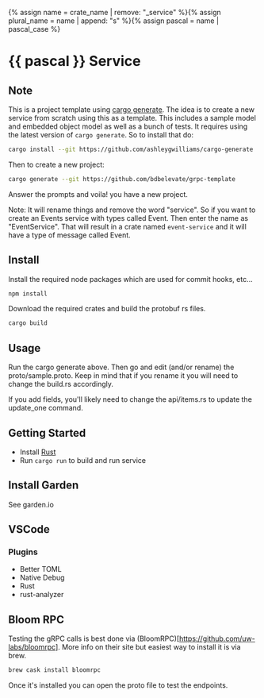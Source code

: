 {% assign name = crate_name | remove: "_service" %}{% assign plural_name = name | append: "s" %}{% assign pascal = name | pascal_case %}
# {{ pascal }} Service

## Note

This is a project template using [cargo generate](https://github.com/ashleygwilliams/cargo-generate). The idea is to create a new service from scratch using this as a template. This includes a sample model and embedded object model as well as a bunch of tests. It requires using the latest version of `cargo generate`. So to install that do:

```sh
cargo install --git https://github.com/ashleygwilliams/cargo-generate
```

Then to create a new project:

```sh
cargo generate --git https://github.com/bdbelevate/grpc-template
```

Answer the prompts and voila! you have a new project.

Note: It will rename things and remove the word "service". So if you want to create an Events service with types called Event. Then enter the name as "EventService". That will result in a crate named `event-service` and it will have a type of message called Event.

## Install

Install the required node packages which are used for commit hooks, etc...

```bash
npm install
```

Download the required crates and build the protobuf rs files.

```bash
cargo build
```

## Usage

Run the cargo generate above. Then go and edit (and/or rename) the proto/sample.proto. Keep in mind that if you rename it you will need to change the build.rs accordingly.

If you add fields, you'll likely need to change the api/items.rs to update the update_one command.

## Getting Started

- Install [Rust](https://www.rust-lang.org/tools/install)
- Run `cargo run` to build and run service

## Install Garden
See garden.io

## VSCode

### Plugins

- Better TOML
- Native Debug
- Rust
- rust-analyzer

## Bloom RPC

Testing the gRPC calls is best done via (BloomRPC)[https://github.com/uw-labs/bloomrpc]. More info on their site but easiest way to install it is via brew.

```bash
brew cask install bloomrpc
```

Once it's installed you can open the proto file to test the endpoints.
